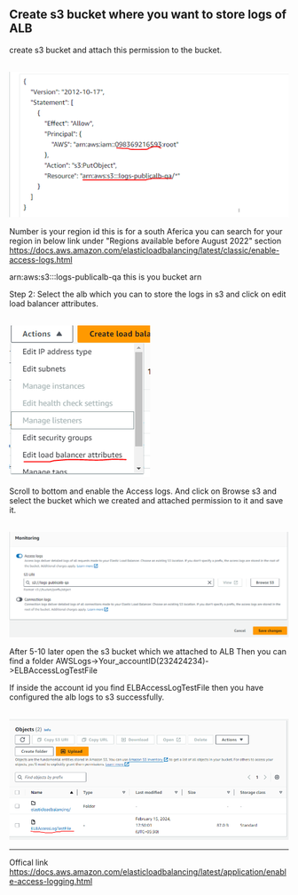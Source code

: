 <h2>Create s3 bucket where you want to store logs of ALB</h2>
create s3 bucket and attach this permission to the bucket.

<br>![](./images/1.PNG)

Number is your region id this is for a south Aferica you can search for your region in below link under "Regions available before August 2022" section
https://docs.aws.amazon.com/elasticloadbalancing/latest/classic/enable-access-logs.html

arn:aws:s3:::logs-publicalb-qa this is you bucket arn

Step 2:
Select the alb which you can to store the logs in s3 and click on edit load balancer attributes.

<br>![](./images/2.PNG)

Scroll to bottom and enable the Access logs.
And click on Browse s3 and select the bucket which we created and attached permission to it and save it.

<br>![](./images/3.PNG)

After 5-10 later open the s3 bucket which we attached to ALB
Then you can find a folder AWSLogs->Your_accountID(232424234)->ELBAccessLogTestFile

If inside the account id you find ELBAccessLogTestFile then you have configured the alb logs to s3 successfully.

<br>![](./images/4.PNG)

------------------------------------------
Offical link
https://docs.aws.amazon.com/elasticloadbalancing/latest/application/enable-access-logging.html
